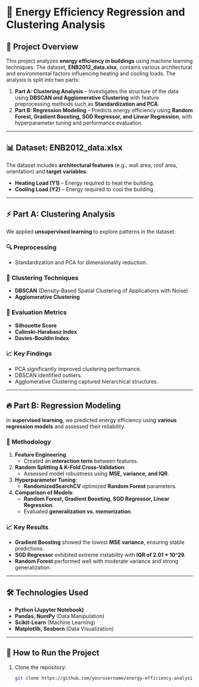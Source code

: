 # 📌 Energy Efficiency Regression and Clustering Analysis

## 🚀 Project Overview
This project analyzes **energy efficiency in buildings** using machine learning techniques. The dataset, **ENB2012_data.xlsx**, contains various architectural and environmental factors influencing heating and cooling loads. The analysis is split into two parts:

1. **Part A: Clustering Analysis** – Investigates the structure of the data using **DBSCAN and Agglomerative Clustering** with feature preprocessing methods such as **Standardization and PCA**.
2. **Part B: Regression Modeling** – Predicts energy efficiency using **Random Forest, Gradient Boosting, SGD Regressor, and Linear Regression**, with hyperparameter tuning and performance evaluation.

---

## 📊 Dataset: ENB2012_data.xlsx
The dataset includes **architectural features** (e.g., wall area, roof area, orientation) and **target variables**:  
- **Heating Load (Y1)** – Energy required to heat the building.  
- **Cooling Load (Y2)** – Energy required to cool the building.  

---

## ⚡ Part A: Clustering Analysis
We applied **unsupervised learning** to explore patterns in the dataset:  

### 🔍 **Preprocessing**
- Standardization and PCA for dimensionality reduction.

### 🔗 **Clustering Techniques**
- **DBSCAN** (Density-Based Spatial Clustering of Applications with Noise)
- **Agglomerative Clustering**

### 📏 **Evaluation Metrics**
- **Silhouette Score**  
- **Calinski-Harabasz Index**  
- **Davies-Bouldin Index**  

### 📈 **Key Findings**
- PCA significantly improved clustering performance.
- DBSCAN identified outliers.
- Agglomerative Clustering captured hierarchical structures.

---

## 🔥 Part B: Regression Modeling
In **supervised learning**, we predicted energy efficiency using **various regression models** and assessed their reliability.

### 🔎 **Methodology**
1. **Feature Engineering**:  
   - Created an **interaction term** between features.
2. **Random Splitting & K-Fold Cross-Validation**:
   - Assessed model robustness using **MSE, variance, and IQR**.
3. **Hyperparameter Tuning**:
   - **RandomizedSearchCV** optimized **Random Forest** parameters.
4. **Comparison of Models**:
   - **Random Forest, Gradient Boosting, SGD Regressor, Linear Regression**.
   - Evaluated **generalization vs. memorization**.

### 📈 **Key Results**
- **Gradient Boosting** showed the lowest **MSE variance**, ensuring stable predictions.
- **SGD Regressor** exhibited extreme instability with **IQR of 2.01 * 10^29**.
- **Random Forest** performed well with moderate variance and strong generalization.


---

## 🛠 Technologies Used
- **Python (Jupyter Notebook)**
- **Pandas, NumPy** (Data Manipulation)
- **Scikit-Learn** (Machine Learning)
- **Matplotlib, Seaborn** (Data Visualization)

---

## 📌 How to Run the Project
1. Clone the repository:
   ```bash
   git clone https://github.com/yourusername/energy-efficiency-analysis.git
